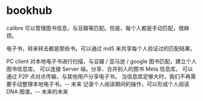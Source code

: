 bookhub
=======

calibre 可以管理图书信息，与豆瓣等匹配。但是，每个人都是手动匹配，很麻烦。

电子书，转来转去都是那些书。可以通过 md5 来共享每个人验证过的匹配结果。

PC client 对本地电子书进行扫描，与豆瓣 / 亚马逊 / google 图书匹配，建立个人图书信息库。
可以连接 Server 端，分享、合并别人的图书 Meta 信息库。
可以通过 P2P 点对点传输，与其他用户分享电子书。
当信息库足够大时，我们不再需要手动整理本地电子书。-- 未来
记录个人阅读期间的操作，可以形成个人阅读 DNA 图谱。-- 未来的未来
